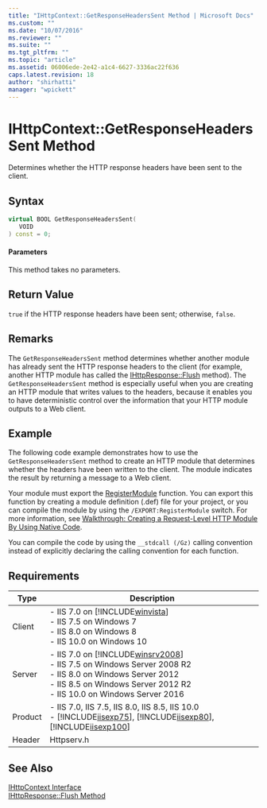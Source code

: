 ```yaml
---
title: "IHttpContext::GetResponseHeadersSent Method | Microsoft Docs"
ms.custom: ""
ms.date: "10/07/2016"
ms.reviewer: ""
ms.suite: ""
ms.tgt_pltfrm: ""
ms.topic: "article"
ms.assetid: 06006ede-2e42-a1c4-6627-3336ac22f636
caps.latest.revision: 18
author: "shirhatti"
manager: "wpickett"
---
```

# IHttpContext::GetResponseHeadersSent Method
Determines whether the HTTP response headers have been sent to the client.  
  
## Syntax  
  
```cpp  
virtual BOOL GetResponseHeadersSent(  
   VOID  
) const = 0;  
```  
  
#### Parameters  
 This method takes no parameters.  
  
## Return Value  
 `true` if the HTTP response headers have been sent; otherwise, `false`.  
  
## Remarks  
 The `GetResponseHeadersSent` method determines whether another module has already sent the HTTP response headers to the client (for example, another HTTP module has called the [IHttpResponse::Flush](../../web-development-reference\webdev-native-api-reference/ihttpresponse-flush-method.md) method). The `GetResponseHeadersSent` method is especially useful when you are creating an HTTP module that writes values to the headers, because it enables you to have deterministic control over the information that your HTTP module outputs to a Web client.  
  
## Example  
 The following code example demonstrates how to use the `GetResponseHeadersSent` method to create an HTTP module that determines whether the headers have been written to the client. The module indicates the result by returning a message to a Web client.  
  
<!-- TODO: review snippet reference  [!CODE [IHttpContextGetResponseHeadersSent#1](IHttpContextGetResponseHeadersSent#1)]  -->  
  
 Your module must export the [RegisterModule](../../web-development-reference\webdev-native-api-reference/pfn-registermodule-function.md) function. You can export this function by creating a module definition (.def) file for your project, or you can compile the module by using the `/EXPORT:RegisterModule` switch. For more information, see [Walkthrough: Creating a Request-Level HTTP Module By Using Native Code](../../web-development-reference\native-code-development-overview\walkthrough-creating-a-request-level-http-module-by-using-native-code.md).  
  
 You can compile the code by using the `__stdcall (/Gz)` calling convention instead of explicitly declaring the calling convention for each function.  
  
## Requirements  
  
|Type|Description|  
|----------|-----------------|  
|Client|-   IIS 7.0 on [!INCLUDE[winvista](../../wmi-provider/includes/winvista-md.md)]<br />-   IIS 7.5 on Windows 7<br />-   IIS 8.0 on Windows 8<br />-   IIS 10.0 on Windows 10|  
|Server|-   IIS 7.0 on [!INCLUDE[winsrv2008](../../wmi-provider/includes/winsrv2008-md.md)]<br />-   IIS 7.5 on Windows Server 2008 R2<br />-   IIS 8.0 on Windows Server 2012<br />-   IIS 8.5 on Windows Server 2012 R2<br />-   IIS 10.0 on Windows Server 2016|  
|Product|-   IIS 7.0, IIS 7.5, IIS 8.0, IIS 8.5, IIS 10.0<br />-   [!INCLUDE[iisexp75](../../web-development-reference/native-code-api-reference/includes/iisexp75-md.md)], [!INCLUDE[iisexp80](../../web-development-reference/native-code-api-reference/includes/iisexp80-md.md)], [!INCLUDE[iisexp100](../../web-development-reference/native-code-api-reference/includes/iisexp100-md.md)]|  
|Header|Httpserv.h|  
  
## See Also  
 [IHttpContext Interface](../../web-development-reference\webdev-native-api-reference/ihttpcontext-interface.md)   
 [IHttpResponse::Flush Method](../../web-development-reference\webdev-native-api-reference/ihttpresponse-flush-method.md)